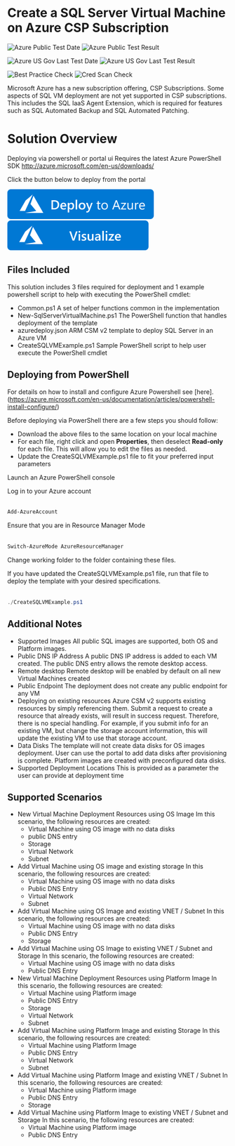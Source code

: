 # Create a SQL Server Virtual Machine on Azure CSP Subscription

![Azure Public Test Date](https://azurequickstartsservice.blob.core.windows.net/badges/sqlvm-provisioning-csp/PublicLastTestDate.svg)
![Azure Public Test Result](https://azurequickstartsservice.blob.core.windows.net/badges/sqlvm-provisioning-csp/PublicDeployment.svg)

![Azure US Gov Last Test Date](https://azurequickstartsservice.blob.core.windows.net/badges/sqlvm-provisioning-csp/FairfaxLastTestDate.svg)
![Azure US Gov Last Test Result](https://azurequickstartsservice.blob.core.windows.net/badges/sqlvm-provisioning-csp/FairfaxDeployment.svg)

![Best Practice Check](https://azurequickstartsservice.blob.core.windows.net/badges/sqlvm-provisioning-csp/BestPracticeResult.svg)
![Cred Scan Check](https://azurequickstartsservice.blob.core.windows.net/badges/sqlvm-provisioning-csp/CredScanResult.svg)

Microsoft Azure has a new subscription offering, CSP Subscriptions. Some aspects of SQL VM deployment are not yet supported in CSP subscriptions. This includes the SQL IaaS Agent Extension, which is required for features such as SQL Automated Backup and SQL Automated Patching.

# Solution Overview

Deploying via powershell or portal ui
Requires the latest Azure PowerShell SDK http://azure.microsoft.com/en-us/downloads/

Click the button below to deploy from the portal

[![Deploy To Azure](https://raw.githubusercontent.com/Azure/azure-quickstart-templates/master/1-CONTRIBUTION-GUIDE/images/deploytoazure.svg?sanitize=true)]("https://portal.azure.com/#create/Microsoft.Template/uri/https%3A%2F%2Fraw.githubusercontent.com%2FAzure%2Fazure-quickstart-templates%2Fmaster%2Fsqlvm-provisioning-csp%2Fazuredeploy.json")  [![Visualize](https://raw.githubusercontent.com/Azure/azure-quickstart-templates/master/1-CONTRIBUTION-GUIDE/images/visualizebutton.svg?sanitize=true)]("http://armviz.io/#/?load=https%3A%2F%2Fraw.githubusercontent.com%2FAzure%2Fazure-quickstart-templates%2Fmaster%2Fsqlvm-provisioning-csp%2Fazuredeploy.json")

## Files Included

This solution includes 3 files required for deployment and 1 example powershell script to help with executing the PowerShell cmdlet:
+   Common.ps1
    A set of helper functions common in the implementation
+   New-SqlServerVirtualMachine.ps1
    The PowerShell function that handles deployment of the template
+   azuredeploy.json
    ARM CSM v2 template to deploy SQL Server in an Azure VM
+   CreateSQLVMExample.ps1
    Sample PowerShell script to help user execute the PowerShell cmdlet

## Deploying from PowerShell

For details on how to install and configure Azure Powershell see [here].(https://azure.microsoft.com/en-us/documentation/articles/powershell-install-configure/)

Before deploying via PowerShell there are a few steps you should follow:
+   Download the above files to the same location on your local machine
+   For each file, right click and open **Properties**, then deselect **Read-only** for each file. This will allow you to edit the files as needed.
+   Update the CreateSQLVMExample.ps1 file to fit your preferred input parameters

Launch an Azure PowerShell console

Log in to your Azure account

```PowerShell

Add-AzureAccount

```

Ensure that you are in Resource Manager Mode

```PowerShell

Switch-AzureMode AzureResourceManager

```

Change working folder to the folder containing these files.

If you have updated the CreateSQLVMExample.ps1 file, run that file to deploy the template with your desired specifications.

```PowerShell

./CreateSQLVMExample.ps1

```

## Additional Notes

+   Supported Images
    All public SQL images are supported, both OS and Platform images.
+   Public DNS IP Address
    A public DNS IP address is added to each VM created. The public DNS entry allows the remote desktop access.
+   Remote desktop
    Remote desktop will be enabled by default on all new Virtual Machines created
+   Public Endpoint
    The deployment does not create any public endpoint for any VM
+   Deploying on existing resources
    Azure CSM v2 supports existing resources by simply referencing them. Submit a request to create a resource that already exists, will result in success request. Therefore, there is no special handling. For example, if you submit info for an existing VM, but change the storage account information, this will update the existing VM to use that storage account.
+   Data Disks
    The template will not create data disks for OS images deployment. User can use the portal to add data disks after provisioning is complete. Platform images are created with preconfigured data disks.
+   Supported Deployment Locations
    This is provided as a parameter the user can provide at deployment time

## Supported Scenarios

+   New Virtual Machine Deployment Resources using OS Image
    Im this scenario, the following resources are created:
    +   Virtual Machine using OS image with no data disks
    +   public DNS entry
    +   Storage
    +   Virtual Network
    +   Subnet
+   Add Virtual Machine using OS image and existing storage
    In this scenario, the following resources are created:
    +   Virtual Machine using OS image with no data disks
    +   Public DNS Entry
    +   Virtual Network
    +   Subnet
+   Add Virtual Machine using OS Image and existing VNET / Subnet
    In this scenario, the following resources are created:
    +   Virtual Machine using OS image with no data disks
    +   Public DNS Entry
    +   Storage
+   Add Virtual Machine using OS Image to existing VNET / Subnet and Storage
    In this scenario, the following resources are created:
    +   Virtual Machine using OS image with no data disks
    +   Public DNS Entry
+   New Virtual Machine Deployment Resources using Platform Image
    In this scenario, the following resources are created:
    +   Virtual Machine using Platform image
    +   Public DNS Entry
    +   Storage
    +   Virtual Network
    +   Subnet
+   Add Virtual Machine using Platform Image and existing Storage
    In this scenario, the following resources are created:
    +   Virtual Machine using Platform Image
    +   Public DNS Entry
    +   Virtual Network
    +   Subnet
+   Add Virtual Machine using Platform Image and existing VNET / Subnet
    In this scenario, the following resources are created:
    +   Virtual Machine using Platform image
    +   Public DNS Entry
    +   Storage
+   Add Virtual Machine using Platform Image to existing VNET / Subnet and Storage
    In this scenario, the following resources are created:
    +   Virtual Machine using Platform image
    +   Public DNS Entry


